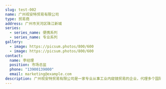 ```yaml
---
slug: test-002
name: 广州视安特贸易有限公司
type: 贸易商
address: 广州市天河区珠江新城
series:
  - series_name: 便携系列
  - series_name: 专业系列
gallery:
  - image: https://picsum.photos/800/600
  - image: https://picsum.photos/800/600
contact:
  name: 李经理
  position: 市场总监
  phone: "13900139000"
  email: marketing@example.com
description: 广州视安特贸易有限公司是一家专业从事工业内窥镜贸易的企业，代理多个国际知名品牌。
---
```

